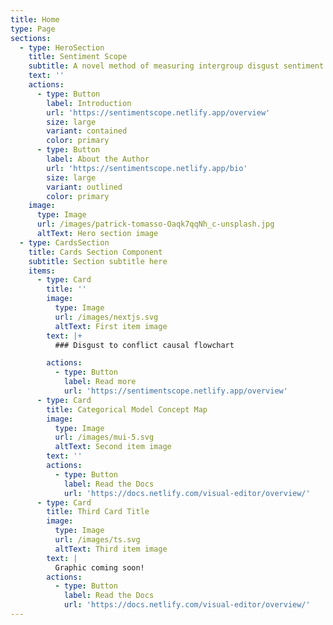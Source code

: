 ```yaml
---
title: Home
type: Page
sections:
  - type: HeroSection
    title: Sentiment Scope
    subtitle: A novel method of measuring intergroup disgust sentiment online
    text: ''
    actions:
      - type: Button
        label: Introduction
        url: 'https://sentimentscope.netlify.app/overview'
        size: large
        variant: contained
        color: primary
      - type: Button
        label: About the Author
        url: 'https://sentimentscope.netlify.app/bio'
        size: large
        variant: outlined
        color: primary
    image:
      type: Image
      url: /images/patrick-tomasso-Oaqk7qqNh_c-unsplash.jpg
      altText: Hero section image
  - type: CardsSection
    title: Cards Section Component
    subtitle: Section subtitle here
    items:
      - type: Card
        title: ''
        image:
          type: Image
          url: /images/nextjs.svg
          altText: First item image
        text: |+
          ### Disgust to conflict causal flowchart

        actions:
          - type: Button
            label: Read more
            url: 'https://sentimentscope.netlify.app/overview'
      - type: Card
        title: Categorical Model Concept Map
        image:
          type: Image
          url: /images/mui-5.svg
          altText: Second item image
        text: ''
        actions:
          - type: Button
            label: Read the Docs
            url: 'https://docs.netlify.com/visual-editor/overview/'
      - type: Card
        title: Third Card Title
        image:
          type: Image
          url: /images/ts.svg
          altText: Third item image
        text: |
          Graphic coming soon!
        actions:
          - type: Button
            label: Read the Docs
            url: 'https://docs.netlify.com/visual-editor/overview/'
---
```

